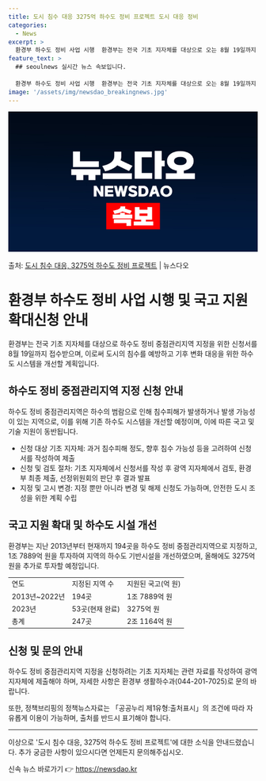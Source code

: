 ```yaml
---
title: 도시 침수 대응 3275억 하수도 정비 프로젝트 도시 대응 정비
categories:
  - News
excerpt: >
  환경부 하수도 정비 사업 시행  환경부는 전국 기초 지자체를 대상으로 오는 8월 19일까지 하수도 정비 중점…
feature_text: >
  ## seoulnews 실시간 뉴스 속보입니다.

  환경부 하수도 정비 사업 시행  환경부는 전국 기초 지자체를 대상으로 오는 8월 19일까지 하수도 정비 중점…
image: '/assets/img/newsdao_breakingnews.jpg'
---
```


![뉴스다오 속보](/assets/img/newsdao_breakingnews.jpg)

<p>출처: <a href="https://newsdao.kr/4311" rel="dofollow">도시 침수 대응, 3275억 하수도 정비 프로젝트</a> | 뉴스다오</p>

<h1>환경부 하수도 정비 사업 시행 및 국고 지원 확대신청 안내</h1>
<p data-ke-size="size16">환경부는 전국 기초 지자체를 대상으로 하수도 정비 중점관리지역 지정을 위한 신청서를 8월 19일까지 접수받으며, 이로써 도시의 침수를 예방하고 기후 변화 대응을 위한 하수도 시스템을 개선할 계획입니다.</p>

<h2>하수도 정비 중점관리지역 지정 신청 안내</h2>
<p data-ke-size="size16">하수도 정비 중점관리지역은 하수의 범람으로 인해 침수피해가 발생하거나 발생 가능성이 있는 지역으로, 이를 위해 기존 하수도 시스템을 개선할 예정이며, 이에 따른 국고 및 기술 지원이 동반됩니다.</p>
<ul>
  <li>신청 대상 기초 지자체: 과거 침수피해 정도, 향후 침수 가능성 등을 고려하여 신청서를 작성하여 제출</li>
  <li>신청 및 검토 절차: 기초 지자체에서 신청서를 작성 후 광역 지자체에서 검토, 환경부 최종 제출, 선정위원회의 판단 후 결과 발표</li>
  <li>지정 및 고시 변경: 지정 뿐만 아니라 변경 및 해제 신청도 가능하며, 안전한 도시 조성을 위한 계획 수립</li>
</ul>

<h2>국고 지원 확대 및 하수도 시설 개선</h2>
<p data-ke-size="size16">환경부는 지난 2013년부터 현재까지 194곳을 하수도 정비 중점관리지역으로 지정하고, 1조 7889억 원을 투자하여 지역의 하수도 기반시설을 개선하였으며, 올해에도 3275억 원을 추가로 투자할 예정입니다.</p>
<table>
  <tr>
    <td>연도</td>
    <td>지정된 지역 수</td>
    <td>지원된 국고(억 원)</td>
  </tr>
  <tr>
    <td>2013년~2022년</td>
    <td>194곳</td>
    <td>1조 7889억 원</td>
  </tr>
  <tr>
    <td>2023년</td>
    <td>53곳(현재 완료)</td>
    <td>3275억 원</td>
  </tr>
  <tr>
    <td>총계</td>
    <td>247곳</td>
    <td>2조 1164억 원</td>
  </tr>
</table>

<h2>신청 및 문의 안내</h2>
<p data-ke-size="size16">하수도 정비 중점관리지역 지정을 신청하려는 기초 지자체는 관련 자료를 작성하여 광역 지자체에 제출해야 하며, 자세한 사항은 환경부 생활하수과(044-201-7025)로 문의 바랍니다.</p>
<p data-ke-size="size16">또한, 정책브리핑의 정책뉴스자료는 「공공누리 제1유형:출처표시」의 조건에 따라 자유롭게 이용이 가능하며, 출처를 반드시 표기해야 합니다.</p>
<hr>

이상으로 '도시 침수 대응, 3275억 하수도 정비 프로젝트'에 대한 소식을 안내드렸습니다. 추가 궁금한 사항이 있으시다면 언제든지 문의해주십시오. 

신속 뉴스 바로가기 👉 <a href="https://newsdao.kr" rel="dofollow">https://newsdao.kr</a>



